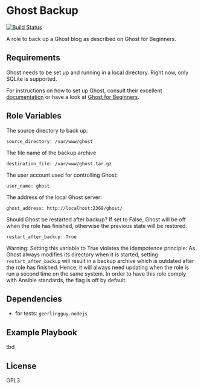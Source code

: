 Ghost Backup
============

[![Build Status](https://travis-ci.org/Logout22/ansible-role-ghost-backup.svg?branch=master)](https://travis-ci.org/Logout22/ansible-role-ghost-backup)

A role to back up a Ghost blog as described on Ghost for Beginners.

Requirements
------------

Ghost needs to be set up and running in a local directory. Right now, only SQLite is supported.

For instructions on how to set up Ghost, consult their excellent [documentation](https://ghost.org/docs/)
or have a look at [Ghost for Beginners](https://www.ghostforbeginners.com/).

Role Variables
--------------

The source directory to back up:

    source_directory: /var/www/ghost

The file name of the backup archive

    destination_file: /var/www/ghost.tar.gz

The user account used for controlling Ghost:

    user_name: ghost

The address of the local Ghost server:

    ghost_address: http://localhost:2368/ghost/

Should Ghost be restarted after backup?
If set to False, Ghost will be off when the role has finished,
otherwise the previous state will be restored.

    restart_after_backup: True

Warning: Setting this variable to True violates the idempotence
principle: As Ghost always modifies its directory
when it is started, setting `restart_after_backup` will result
in a backup archive which is outdated after the role has finished.
Hence, it will always need updating when the role is run a second time
on the same system.
In order to have this role comply with Ansible standards,
the flag is off by default.

Dependencies
------------

- for tests: `geerlingguy.nodejs`

Example Playbook
----------------

tbd

License
-------

GPL3

